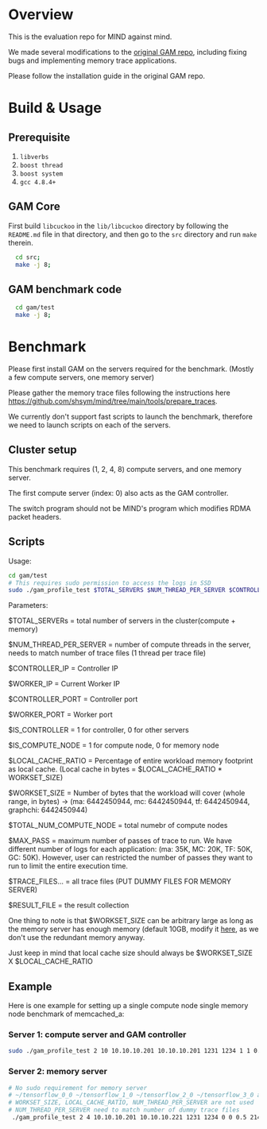 # Overview
 
 This is the evaluation repo for MIND against mind. 
 
 We made several modifications to the [original GAM repo](https://github.com/ooibc88/gam), including fixing bugs and implementing memory trace applications.
 
 Please follow the installation guide in the original GAM repo.



# Build & Usage
## Prerequisite
1. `libverbs`
2. `boost thread`
3. `boost system`
4. `gcc 4.8.4+`

## GAM Core
First build `libcuckoo` in the `lib/libcuckoo` directory by following the
`README.md` file in that directory, and then go to the `src` directory and run `make`
therein.
```bash
  cd src;
  make -j 8;
```

## GAM benchmark code
```bash
  cd gam/test
  make -j 8;
```

# Benchmark

Please first install GAM on the servers required for the benchmark. (Mostly a few compute servers, one memory server)


Please gather the memory trace files following the instructions here https://github.com/shsym/mind/tree/main/tools/prepare_traces.

We currently don't support fast scripts to launch the benchmark, therefore we need to launch scripts on each of the servers.

## Cluster setup

This benchmark requires (1, 2, 4, 8) compute servers, and one memory server.

The first compute server (index: 0) also acts as the GAM controller.

The switch program should not be MIND's program which modifies RDMA packet headers.

## Scripts
Usage:
```bash
cd gam/test
# This requires sudo permission to access the logs in SSD
sudo ./gam_profile_test $TOTAL_SERVERS $NUM_THREAD_PER_SERVER $CONTROLLER_IP $WORKER_IP $CONTROLLER_PORT $WORKER_PORT $IS_CONTROLLER $IS_COMPUTE_NODE LOCAL_CACHE_RATIO $WORKSET_SIZE $TOTAL_NUM_COMPUTE_NODE $MAX_PASS $TRACE_FILES.... &> $RESULT_FILE
```

Parameters:

$TOTAL_SERVERs = total number of servers in the cluster(compute + memory)

$NUM_THREAD_PER_SERVER = number of compute threads in the server, needs to match number of trace files (1 thread per trace file)

$CONTROLLER_IP = Controller IP

$WORKER_IP = Current Worker IP

$CONTROLLER_PORT = Controller port

$WORKER_PORT = Worker port

$IS_CONTROLLER = 1 for controller, 0 for other servers

$IS_COMPUTE_NODE = 1 for compute node, 0 for memory node

$LOCAL_CACHE_RATIO = Percentage of entire workload memory footprint as local cache. (Local cache in bytes = $LOCAL_CACHE_RATIO * WORKSET_SIZE)

$WORKSET_SIZE = Number of bytes that the workload will cover (whole range, in bytes) -> (ma: 6442450944, mc: 6442450944, tf: 6442450944, graphchi: 6442450944)

$TOTAL_NUM_COMPUTE_NODE = total numebr of compute nodes

$MAX_PASS = maximum number of passes of trace to run. We have different number of logs for each application: (ma: 35K, MC: 20K, TF: 50K, GC: 50K). However, user can restricted the number of passes they want to run to limit the entire execution time.

$TRACE_FILES... = all trace files (PUT DUMMY FILES FOR MEMORY SERVER)

$RESULT_FILE = the result collection


One thing to note is that $WORKSET_SIZE can be arbitrary large as long as the memory server has enough memory (default 10GB, modify it [here](https://github.com/charles-typ/mind_ae_gam/blob/132aec5fc4cd035670dcc749b4e9ea51c3597cb5/test/gam_profile_test.cc#L551), as we don't use the redundant memory anyway. 

Just keep in mind that local cache size should always be $WORKSET_SIZE X $LOCAL_CACHE_RATIO

## Example
Here is one example for setting up a single compute node single memory node benchmark of memcached_a:

### Server 1: compute server and GAM controller
```bash
sudo ./gam_profile_test 2 10 10.10.10.201 10.10.10.201 1231 1234 1 1 0.083 6442450944 1 /memcached_a/memcached_a_0_0 /memcached_a/memcached_a_1_0 /memcached_a/memcached_a_2_0 /memcached_a/memcached_a_3_0 /memcached_a/memcached_a_4_0 /memcached_a/memcached_a_5_0 /memcached_a/memcached_a_6_0 /memcached_a/memcached_a_7_0 /memcached_a/memcached_a_8_0 /memcached_a/memcached_a_9_0 &> 1C_1M_10T_512MB_memcached_a
```
### Server 2: memory server
```bash
# No sudo requirement for memory server
# ~/tensorflow_0_0 ~/tensorflow_1_0 ~/tensorflow_2_0 ~/tensorflow_3_0 are just dummy files
# WORKSET_SIZE, LOCAL_CACHE_RATIO, NUM_THREAD_PER_SERVER are not used
# NUM_THREAD_PER_SERVER need to match number of dummy trace files
 ./gam_profile_test 2 4 10.10.10.201 10.10.10.221 1231 1234 0 0 0.5 2147483648 1 ~/tensorflow_0_0 ~/tensorflow_1_0 ~/tensorflow_2_0 ~/tensorflow_3_0
 ```
